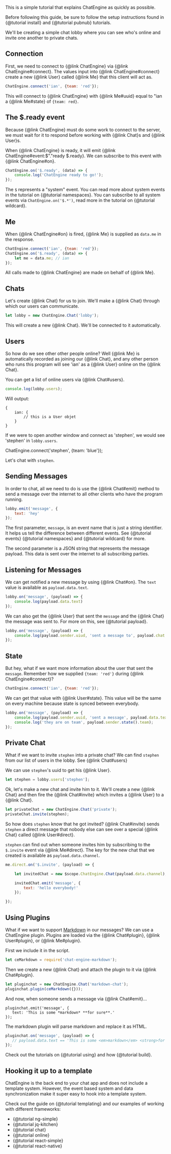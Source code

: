 This is a simple tutorial that explains ChatEngine as quickly as possible.

Before following this guide, be sure to follow the setup instructions found in {@tutorial install} and {@tutorial pubnub} tutorials.

We'll be creating a simple chat lobby where you can see who's online and invite one another to private chats.

## Connection

First, we need to connect to {@link ChatEngine} via {@link ChatEngine#connect}.
The values input into {@link ChatEngine#connect} create a new {@link User} called
{@link Me} that this client will act as.

```js
ChatEngine.connect('ian', {team: 'red'});
```

This will connect to {@link ChatEngine} with {@link Me#uuid} equal to "ian a {@link Me#state} of ```{team: red}```.

## The $.ready event

Because {@link ChatEngine} must do some work to connect to the server, we must wait for it to respond before
working with {@link Chat}s and {@link User}s.

When {@link ChatEngine} is ready, it will emit {@link ChatEngine#event:$"."ready $.ready}. We can subscribe to this event with {@link ChatEngine#on}.

```js
ChatEngine.on('$.ready', (data) => {
    console.log('ChatEngine ready to go!');
});
```

The ```$``` represents a "system" event. You can read more about system events in the tutorial on {@tutorial namespaces}. You can subscribe to all system events via ```ChatEngine.on('$.*')```, read more in the tutorial on {@tutorial wildcard}.

## Me

When {@link ChatEngine#on} is fired, {@link Me} is supplied as ```data.me``` in the response.

```js
ChatEngine.connect('ian', {team: 'red'});
ChatEngine.on('$.ready', (data) => {
    let me = data.me; // ian
});
```

All calls made to {@link ChatEngine} are made on behalf of {@link Me}.

## Chats

Let's create {@link Chat} for us to join. We'll make a {@link Chat} through
which our users can communicate.

```js
let lobby = new ChatEngine.Chat('lobby');
```

This will create a new {@link Chat}. We'll be connected to it automatically.

## Users

So how do we see other other people online? Well {@link Me} is automatically
recorded as joining our {@link Chat}, and any other person who runs this program
will see 'ian' as a {@link User} online on the {@link Chat}.

You can get a list of online users via {@link Chat#users}.

```js
console.log(lobby.users);
```

Will output:

```
{
    ian: {
        // this is a User objet
    }
}
```

If we were to open another window and connect as 'stephen', we would see
'stephen' in ```lobby.users```.

ChatEngine.connect('stephen', {team: 'blue'});

Let's chat with ```stephen```.

## Sending Messages

In order to chat, all we need to do is use the {@link Chat#emit} method to
send a message over the internet to all other clients who have the program running.

```js
lobby.emit('message', {
    text: 'hey'
});
```

The first parameter, ```message```, is an event name that is just a string identifier. It helps us
tell the difference between different events. See {@tutorial events} {@tutorial namespaces} and {@tutorial wildcard} for more.

The second parameter is a JSON string that represents the message payload. This data
is sent over the internet to all subscribing parties.

## Listening for Messages

We can get notified a new message by using {@link Chat#on}. The ```text``` value
is available as ```payload.data.text```.

```js
lobby.on('message', (payload) => {
    console.log(payload.data.text)
});
```

We can also get the {@link User} that sent the ```message``` and the {@link Chat} the
message was sent to. For more on this, see {@tutorial payload}.

```js
lobby.on('message', (payload) => {
    console.log(payload.sender.uiud, 'sent a message to', payload.chat.channel, 'with value', payload.data);
});
```

## State

But hey, what if we want more information about the user that sent the ```message```. Remember how we supplied
```{team: 'red'}``` during {@link ChatEngine#connect}?

```js
ChatEngine.connect('ian', {team: 'red'});
```

We can get that value with {@link User#state}. This value will be the same
on every machine because state is synced between everybody.

```js
lobby.on('message', (payload) => {
    console.log(payload.sender.uuid, 'sent a message', payload.data.text);
    console.log('they are on team', payload.sender.state().team);
});
```

## Private Chat

What if we want to invite ```stephen``` into a private chat? We can find
```stephen``` from our list of users in the lobby. See {@link Chat#users}

We can use ```stephen```'s uuid to get his {@link User}.

```js
let stephen = lobby.users['stephen'];
```

Ok, let's make a new chat and invite him to it. We'll create a new {@link Chat}
and then fire the {@link Chat#invite} which invites a {@link User} to a {@link Chat}.

```js
let privateChat = new ChatEngine.Chat('private');
privateChat.invite(stephen);
```

So how does ```stephen``` know that he got invited? {@link Chat#invite} sends
```stephen``` a direct message that nobody else can see over a special {@link Chat}
called {@link User#direct}.

```stephen``` can find out when someone invites him by subscribing to the ```$.invite``` event
via {@link Me#direct}. The key for the new chat that we created is available as ```payload.data.channel```.

```js
me.direct.on('$.invite', (payload) => {

    let invitedChat = new $scope.ChatEngine.Chat(payload.data.channel);

    invitedChat.emit('message', {
        text: 'hello everybody!'
    });

});
```

## Using Plugins

What if we want to support [Markdown](https://en.wikipedia.org/wiki/Markdown) in our messages? We can use a ChatEngine plugin. Plugins are loaded via the {@link Chat#plugin}, {@link User#plugin}, or {@link Me#plugin}.

First we include it in the script.

```js
let ceMarkdown = require('chat-engine-markdown');
```

Then we create a new {@link Chat} and attach the plugin to it via {@link Chat#plugin}.

```js
let pluginchat = new ChatEngine.Chat('markdown-chat');
pluginchat.plugin(ceMarkdown({}));
```

And now, when someone sends a message via {@link Chat#emit}...

```
pluginchat.emit('message', {
   text: 'This is some *markdown* **for sure**.'
});
```

The markdown plugin will parse markdown and replace it as HTML.

```js
pluginchat.on('message', (payload) => {
   // payload.data.text == 'This is some <em>markdown</em> <strong>for sure</strong>.'
});
```

Check out the tutorials on {@tutorial using} and how {@tutorial build}.

## Hooking it up to a template

ChatEngine is the back end to your chat app and does not include a template system. However, the
event based system and data synchronization make it super easy to hook into
a template system.

Check out the guide on {@tutorial templating} and our examples of working with different frameworks:

* {@tutorial ng-simple}
* {@tutorial jq-kitchen}
* {@tutorial chat}
* {@tutorial online}
* {@tutorial react-simple}
* {@tutorial react-native}
